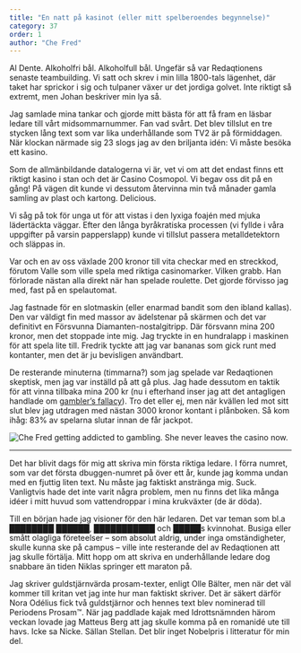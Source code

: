 ```yaml
---
title: "En natt på kasinot (eller mitt spelberoendes begynnelse)"
category: 37
order: 1
author: "Che Fred"
---
```

Al Dente. Alkoholfri bål. Alkoholfull bål. Ungefär så var Redaqtionens senaste teambuilding. Vi satt och skrev i min lilla 1800-tals lägenhet, där taket har sprickor i sig och tulpaner växer ur det jordiga golvet. Inte riktigt så extremt, men Johan beskriver min lya så.

Jag samlade mina tankar och gjorde mitt bästa för att få fram en läsbar ledare till vårt midsommarnummer. Fan vad svårt. Det blev tillslut en tre stycken lång text som var lika underhållande som TV2 är på förmiddagen. När klockan närmade sig 23 slogs jag av den briljanta idén: Vi måste besöka ett kasino.

Som de allmänbildande datalogerna vi är, vet vi om att det endast finns ett riktigt kasino i stan och det är Casino Cosmopol. Vi begav oss dit på en gång! På vägen dit kunde vi  dessutom återvinna min två månader gamla samling av plast och kartong. Delicious.

Vi såg på tok för unga ut för att vistas i den lyxiga foajén med mjuka lädertäckta väggar. Efter den långa byråkratiska processen (vi fyllde i våra uppgifter på varsin papperslapp) kunde vi tillslut passera metalldetektorn och släppas in.

Var och en av oss växlade 200 kronor till vita checkar med en streckkod, förutom Valle som ville spela med riktiga casinomarker. Vilken grabb. Han förlorade nästan alla direkt när han spelade roulette. Det gjorde förvisso jag med, fast på en spelautomat.

Jag fastnade för en slotmaskin (eller enarmad bandit som den ibland kallas). Den var väldigt fin med massor av ädelstenar på skärmen och det var definitivt en Försvunna Diamanten-nostalgitripp. Där försvann mina 200 kronor, men det stoppade inte mig. Jag tryckte in en hundralapp i maskinen för att spela lite till. Fredrik tyckte att jag var bananas som gick runt med kontanter, men det är ju bevisligen användbart.

De resterande minuterna (timmarna?) som jag spelade var Redaqtionen skeptisk, men jag var inställd på att gå plus. Jag hade dessutom en taktik för att vinna tillbaka mina 200 kr (nu i efterhand inser jag att det antagligen handlade om [gambler’s fallacy](https://en.wikipedia.org/wiki/Gambler%27s_fallacy)). Tro det eller ej, men när kvällen led mot sitt slut blev jag utdragen med nästan 3000 kronor kontant i plånboken. Så kom ihåg: 83% av spelarna slutar innan de får jackpot.

<img class="gif" alt="Che Fred getting addicted to gambling. She never leaves the casino now." src="https://dbuggen.s3.eu-west-1.amazonaws.com/issue-2023-july/lauras_gambling_addiction.GIF">

<hr>

Det har blivit dags för mig att skriva min första riktiga ledare. I förra numret, som var det första dbuggen-numret på över ett år, kunde jag komma undan med en fjuttig liten text. Nu måste jag faktiskt anstränga mig. Suck. Vanligtvis hade det inte varit några problem, men nu finns det lika många idéer i mitt huvud som vattendroppar i mina krukväxter (de är döda).

Till en början hade jag visioner för den här ledaren. Det var teman som bl.a ████████ ██████, ███████████ och █████s kvinnohat. Busiga eller smått olagliga företeelser – som absolut aldrig, under inga omständigheter, skulle kunna ske på campus – ville inte resterande del av Redaqtionen att jag skulle förtälja. Mitt hopp om att skriva en underhållande ledare dog snabbare än tiden Niklas springer ett maraton på.

Jag skriver guldstjärnvärda prosam-texter, enligt Olle Bälter, men när det väl kommer till kritan vet jag inte hur man faktiskt skriver. Det är säkert därför Nora Odélius fick två guldstjärnor och hennes text blev nominerad till Periodens Prosam™. När jag paddlade kajak med Idrottsnämnden härom veckan lovade jag Matteus Berg att jag skulle komma på en romanidé ute till havs. Icke sa Nicke. Sällan Stellan. Det blir inget Nobelpris i litteratur för min del.